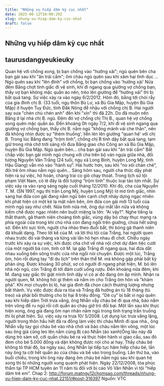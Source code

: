 ```yaml
---
title: "Những vụ hiếp dâm kỳ cục nhất"
date: 2025-06-12T16:00:29Z
slug: nhung-vu-hiep-dam-ky-cuc-nhat
draft: false
---
```


## Những vụ hiếp dâm kỳ cục nhất

## taurusdangyeukieuky

Quan hệ với chồng xong, bị bạn chồng vào "hưởng xái"; ngủ quên bên cha bạn gái sau khi "ăn trái cấm"; ôm cháu ngủ quên sau khi xâm hại tình dục ...
Ngủ quên sau khi "lên đỉnh" với chồng, bị bạn chồng vào 'hưởng xái'
Nửa đêm Bằng chợt tỉnh giấc đi vệ sinh, khi đi ngang qua giường vợ chồng bạn, thấy vợ bạn không mặc quần áo nên, trèo lên giường để “hưởng xái” thì bị bắt quả tang.
Sự việc xảy ra vào ngày 6/2/2012. Hôm đó, bằng tới chòi rẫy của gia đình chị B. (33 tuổi, ngụ thôn Bù Lư, xã Bù Gia Mập, huyện Bù Gia Mập) ở huyện Tuy Đức, tỉnh Đăk Nông để nhậu với chồng chị B. Hai người say sưa "chén chú chén anh" đến khi "xỉn" thì đã 22h. Do đã muộn nên Bằng ở lại nhà chị B. ngủ.
Đêm đó vợ chồng chị Thị B., quan hệ vợ chồng xong quên mặc quần áo. Đến khoảng 0h ngày 7/2, khi đi vệ sinh ngang qua giường vợ chồng bạn, thấy chị B. nằm ngủ "không mảnh vải che thân", nên đã không nhịn được sự "thèm thuồng', liền lẻn lên giường "quan hệ' với chị B.
Trong lúc Bằng đang "trộm tình", chồng chị B tỉnh dậy bắt quả tang, tạm giữ trong nhà chờ trời sáng rồi đưa Bằng giao cho Công an xã Bù Gia Mập, huyện Bù Gia Mập.
Ngủ quên bên... cha bạn gái sau khi "ăn trái cấm”
Bất chấp việc bạn gái mình ngủ chung với cha trên bộ ván ngựa giữa nhà, đối tượng Nguyễn Văn Trắng (24 tuổi, ngụ xã Long Bình, huyện Long Mỹ, tỉnh Hậu Giang) vẫn mò vào “hành sự”. Hài hước hơn, sau khi “no xôi chán chè”, đôi trẻ ôm nhau nằm ngủ quên... Sáng hôm sau, người cha thức dậy phát hiện ra sự việc, hô hoán, chàng trai co giò chạy thoát. Trong lịch sử tội phạm Việt Nam, có lẽ đây là đối tượng “trộm tình” thuộc loại táo tợn nhất.
Sự việc xảy ra vào rạng sáng ngày cuối tháng 12/2010. Khi đó, cha của Nguyễn T. M. (SN 1997, ngụ thị trấn Long Mỹ, huyện Long Mỹ) lơ mơ tỉnh giấc, nhìn sang hai đứa con gái đang nằm ngủ bên cạnh chợt nhảy dựng ngạc nhiên khi phát hiện có một kẻ lạ mặt nằm bên, ôm đứa con gái mới 13 tuổi của mình ngủ say như chết.
Nửa tỉnh nửa mê, ông dụi mắt lần nữa và không kiềm chế được ngạc nhiên nên buột miệng la lớn: “Ai vậy?". Nghe tiếng la thất thanh, gã thanh niên choàng tỉnh giấc, vùng dậy bỏ chạy thục mạng ra phía ngoài cửa trong khi chủ nhà còn đang ngồi trên giường, chưa hết sững sờ. Đến khi sực tỉnh, người cha nhào theo đuổi bắt, thì bóng gã thanh niên đã khuất dạng.
Theo lời kể của M. và lời thú tội của Trắng, hai người quen nhau trước đó vài tháng và từng vài lần hò hẹn nhau đi chơi. Chiều ngày trước khi xảy ra sự việc, khi được cha chở về nhà nội chơi dự đám tiệc cưới của một người bà con, tình cờ M. lại gặp Trắng đi ngang qua, hai đứa dắt nhau xuống bến sông trước cửa nhà ngồi nói chuyện. Được một lúc, Trắng ôm, hôn rồi dùng tay “đi du lịch” trên thân thể M. mà không gặp phải bất kỳ phản ứng. Được khoảng 30 phút, sợ có người đi ngang phát hiện, M. bỏ lên nhà nội ngủ, còn Trắng đi tới đám cưới uống rượu. Đến khoảng nửa đêm, khi M. đang say giấc thì giật mình tỉnh dậy vì có ai đó đang ôm ấp mình. Nhận ra người quen, M. không hỏi gì thêm và nằm im cho Trắng ôm hôn và "khám phá".
Khi mọi chuyện bị lộ, hai gia đình đã chọn cách thương lượng nhưng bất thành. Vụ việc được đưa ra tòa và Trắng đã hưởng án tù 18 tháng (tù treo) và phải bồi thường cho bị hại 8 triệu đồng.
"Dê cụ" bị bắt vì ngủ quên sau khi hiếp dâm
Trời trưa vắng, ông Nhẫn vẫy cháu bé đi qua nhà, bảo nằm trên võng để ru ngủ rồi cởi quần áo cháu giở trò đồi bại. Một lần sau khi thực hiện xong, ông già đang ôm nạn nhân nằm ngủ trong tình trạng trần truồng thì bị phát hiện.
Sư. việc xảy ra trưa 10/ 5/2008. Lợi dụng lúc trưa vắng lặng, người trong thôn hầu hết đã ra đồng làm việc thì cháu Minh đi qua nhà., ông Nhẫn vẫy tay gọi cháu bé vào nhà chơi và bảo cháu nằm lên võng, một lúc sau ông già cũng leo lên nằm cùng.​​Bị cáo Nhẫn (áo xanh)​Ông lão này đã dùng trò sàm sỡ, cởi quần cháu bé ra và thực hiện hành vi giao cấu, sau đó đem cho bé 5.000 đồng và dặn không được nói cho ai hay. Thấy cháu bé không tỏ thái độ, ba ngày sau, ông Nhẫn lại tiếp tục hãm hiếp cháu bé, lần này ông ta cởi hết quần áo của cháu và bế vào trong buồng. Lần thứ ba, vào buổi chiều, trong khi ông này đang ôm cháu bé nằm ngủ sau khi quan hệ xong thì bị những người xung quanh phát hiện.
Ngày 22/12/2008, tòa phúc thẩm tại TP HCM tuyên án 11 năm tù đối với bị cáo Võ Văn Nhẫn vì tội "hiếp dâm trẻ em".
Chap 2: http://forum.matngu12chomsao.com/threads/nhung-vu-hiep-dam-ky-cuc-nhat.22151/#post-316397
Nguồn: VTC